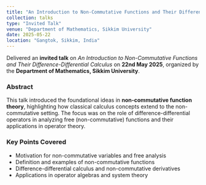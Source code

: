 ```yaml
---
title: "An Introduction to Non-Commutative Functions and Their Difference-Differential Calculus"
collection: talks
type: "Invited Talk"
venue: "Department of Mathematics, Sikkim University"
date: 2025-05-22
location: "Gangtok, Sikkim, India"
---
```


Delivered an **invited talk** on *An Introduction to Non-Commutative Functions and Their Difference-Differential Calculus* on **22nd May 2025**, organized by the **Department of Mathematics, Sikkim University**.

### Abstract
This talk introduced the foundational ideas in **non-commutative function theory**, highlighting how classical calculus concepts extend to the non-commutative setting. The focus was on the role of difference-differential operators in analyzing free (non-commutative) functions and their applications in operator theory.

### Key Points Covered
- Motivation for non-commutative variables and free analysis
- Definition and examples of non-commutative functions
- Difference-differential calculus and non-commutative derivatives
- Applications in operator algebras and system theory


